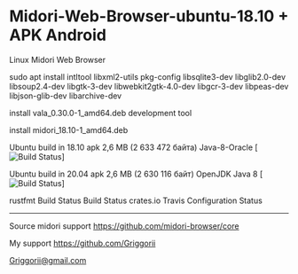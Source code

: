 # Midori-Web-Browser-ubuntu-18.10 + APK Android
Linux Midori Web Browser

sudo apt install intltool libxml2-utils pkg-config libsqlite3-dev libglib2.0-dev libsoup2.4-dev libgtk-3-dev libwebkit2gtk-4.0-dev libgcr-3-dev libpeas-dev libjson-glib-dev libarchive-dev

install vala_0.30.0-1_amd64.deb development tool

install midori_18.10-1_amd64.deb

Ubuntu build in  18.10 apk 2,6 MB (2 633 472 байта) Java-8-Oracle [![Build Status](https://github.com/Griggorii/java-8-oracle_linux_modification_engine_by_Griggorii?branch=master)]

Ubuntu build in 20.04 apk 2,6 MB (2 630 116 байт) OpenJDK Java 8 [![Build Status](https://github.com/Griggorii/openjdk-8-jdk_griggorii_build_ubuntu_20.04?branch=master)]

rustfmt Build Status Build Status crates.io Travis Configuration Status

_______________________________________________

Source midori support https://github.com/midori-browser/core

My support https://github.com/Griggorii

Griggorii@gmail.com
